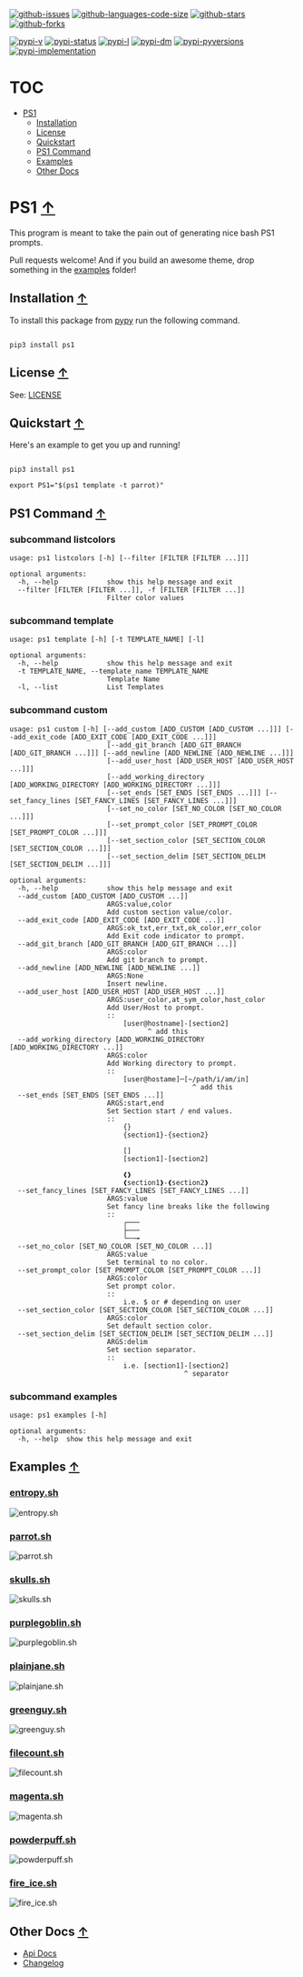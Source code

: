 [![github-issues](https://img.shields.io/github/issues/shollingsworth/ps1?style=plastic "github-issues")](https://github.com/shollingsworth/ps1/issues) [![github-languages-code-size](https://img.shields.io/github/languages/code-size/shollingsworth/ps1?style=plastic "github-languages-code-size")](https://github.com/shollingsworth/ps1) [![github-stars](https://img.shields.io/github/stars/shollingsworth/ps1?style=plastic "github-stars")](https://github.com/shollingsworth/ps1/stargazers) [![github-forks](https://img.shields.io/github/forks/shollingsworth/ps1?style=plastic "github-forks")](https://github.com/shollingsworth/ps1/network/members) 

[![pypi-v](https://img.shields.io/pypi/v/ps1?style=plastic "pypi-v")](https://pypi.org/project/ps1) [![pypi-status](https://img.shields.io/pypi/status/ps1?style=plastic "pypi-status")](https://pypi.org/project/ps1) [![pypi-l](https://img.shields.io/pypi/l/ps1?style=plastic "pypi-l")](https://pypi.org/project/ps1) [![pypi-dm](https://img.shields.io/pypi/dm/ps1?style=plastic "pypi-dm")](https://pypi.org/project/ps1) [![pypi-pyversions](https://img.shields.io/pypi/pyversions/ps1?style=plastic "pypi-pyversions")](https://pypi.org/project/ps1) [![pypi-implementation](https://img.shields.io/pypi/implementation/ps1?style=plastic "pypi-implementation")](https://pypi.org/project/ps1) 

# TOC
* [PS1](#ps1-)
   * [Installation](#installation-)
   * [License](#license-)
   * [Quickstart](#quickstart-)
   * [PS1 Command](#ps1-command-)
   * [Examples](#examples-)
   * [Other Docs](#other-docs-)


# PS1 [&#8593;](#toc)
This program is meant to take the pain out of generating nice bash PS1 prompts.

Pull requests welcome! And if you build an awesome theme, drop something in the [examples](./src/ps1api/examples) folder!
## Installation [&#8593;](#toc)
To install this package from [pypy](https://pypi.org/project/ps1/) run the following command.


```

pip3 install ps1

```

## License [&#8593;](#toc)
See: [LICENSE](./LICENSE)
## Quickstart [&#8593;](#toc)
Here's an example to get you up and running!


```

pip3 install ps1

export PS1="$(ps1 template -t parrot)"

```

## PS1 Command [&#8593;](#toc)
### subcommand listcolors
```
usage: ps1 listcolors [-h] [--filter [FILTER [FILTER ...]]]

optional arguments:
  -h, --help            show this help message and exit
  --filter [FILTER [FILTER ...]], -f [FILTER [FILTER ...]]
                        Filter color values

```


### subcommand template
```
usage: ps1 template [-h] [-t TEMPLATE_NAME] [-l]

optional arguments:
  -h, --help            show this help message and exit
  -t TEMPLATE_NAME, --template_name TEMPLATE_NAME
                        Template Name
  -l, --list            List Templates

```


### subcommand custom
```
usage: ps1 custom [-h] [--add_custom [ADD_CUSTOM [ADD_CUSTOM ...]]] [--add_exit_code [ADD_EXIT_CODE [ADD_EXIT_CODE ...]]]
                        [--add_git_branch [ADD_GIT_BRANCH [ADD_GIT_BRANCH ...]]] [--add_newline [ADD_NEWLINE [ADD_NEWLINE ...]]]
                        [--add_user_host [ADD_USER_HOST [ADD_USER_HOST ...]]]
                        [--add_working_directory [ADD_WORKING_DIRECTORY [ADD_WORKING_DIRECTORY ...]]]
                        [--set_ends [SET_ENDS [SET_ENDS ...]]] [--set_fancy_lines [SET_FANCY_LINES [SET_FANCY_LINES ...]]]
                        [--set_no_color [SET_NO_COLOR [SET_NO_COLOR ...]]]
                        [--set_prompt_color [SET_PROMPT_COLOR [SET_PROMPT_COLOR ...]]]
                        [--set_section_color [SET_SECTION_COLOR [SET_SECTION_COLOR ...]]]
                        [--set_section_delim [SET_SECTION_DELIM [SET_SECTION_DELIM ...]]]

optional arguments:
  -h, --help            show this help message and exit
  --add_custom [ADD_CUSTOM [ADD_CUSTOM ...]]
                        ARGS:value,color
                        Add custom section value/color.
  --add_exit_code [ADD_EXIT_CODE [ADD_EXIT_CODE ...]]
                        ARGS:ok_txt,err_txt,ok_color,err_color
                        Add Exit code indicator to prompt.
  --add_git_branch [ADD_GIT_BRANCH [ADD_GIT_BRANCH ...]]
                        ARGS:color
                        Add git branch to prompt.
  --add_newline [ADD_NEWLINE [ADD_NEWLINE ...]]
                        ARGS:None
                        Insert newline.
  --add_user_host [ADD_USER_HOST [ADD_USER_HOST ...]]
                        ARGS:user_color,at_sym_color,host_color
                        Add User/Host to prompt.
                        ::
                            [user@hostname]-[section2]
                                  ^ add this
  --add_working_directory [ADD_WORKING_DIRECTORY [ADD_WORKING_DIRECTORY ...]]
                        ARGS:color
                        Add Working directory to prompt.
                        ::
                            [user@hostame]─[~/path/i/am/in]
                                             ^ add this
  --set_ends [SET_ENDS [SET_ENDS ...]]
                        ARGS:start,end
                        Set Section start / end values.
                        ::
                            {}
                            {section1}-{section2}
                        
                            []
                            [section1]-[section2]
                        
                            ❰❱
                            ❰section1❱-❰section2❱
  --set_fancy_lines [SET_FANCY_LINES [SET_FANCY_LINES ...]]
                        ARGS:value
                        Set fancy line breaks like the following
                        ::
                            ┌───
                            ├───
                            └──╼
  --set_no_color [SET_NO_COLOR [SET_NO_COLOR ...]]
                        ARGS:value
                        Set terminal to no color.
  --set_prompt_color [SET_PROMPT_COLOR [SET_PROMPT_COLOR ...]]
                        ARGS:color
                        Set prompt color.
                        ::
                            i.e. $ or # depending on user
  --set_section_color [SET_SECTION_COLOR [SET_SECTION_COLOR ...]]
                        ARGS:color
                        Set default section color.
  --set_section_delim [SET_SECTION_DELIM [SET_SECTION_DELIM ...]]
                        ARGS:delim
                        Set section separator.
                        ::
                            i.e. [section1]-[section2]
                                           ^ separator

```


### subcommand examples
```
usage: ps1 examples [-h]

optional arguments:
  -h, --help  show this help message and exit

```


## Examples [&#8593;](#toc)
### [entropy.sh](https://github.com/shollingsworth/ps1/blob/main/src/ps1api/examples/dark/entropy.sh)
![entropy.sh](https://raw.githubusercontent.com/shollingsworth/ps1/main/media/dark/entropy.sh.png)


### [parrot.sh](https://github.com/shollingsworth/ps1/blob/main/src/ps1api/examples/dark/parrot.sh)
![parrot.sh](https://raw.githubusercontent.com/shollingsworth/ps1/main/media/dark/parrot.sh.png)


### [skulls.sh](https://github.com/shollingsworth/ps1/blob/main/src/ps1api/examples/dark/skulls.sh)
![skulls.sh](https://raw.githubusercontent.com/shollingsworth/ps1/main/media/dark/skulls.sh.png)


### [purplegoblin.sh](https://github.com/shollingsworth/ps1/blob/main/src/ps1api/examples/dark/purplegoblin.sh)
![purplegoblin.sh](https://raw.githubusercontent.com/shollingsworth/ps1/main/media/dark/purplegoblin.sh.png)


### [plainjane.sh](https://github.com/shollingsworth/ps1/blob/main/src/ps1api/examples/dark/plainjane.sh)
![plainjane.sh](https://raw.githubusercontent.com/shollingsworth/ps1/main/media/dark/plainjane.sh.png)


### [greenguy.sh](https://github.com/shollingsworth/ps1/blob/main/src/ps1api/examples/dark/greenguy.sh)
![greenguy.sh](https://raw.githubusercontent.com/shollingsworth/ps1/main/media/dark/greenguy.sh.png)


### [filecount.sh](https://github.com/shollingsworth/ps1/blob/main/src/ps1api/examples/dark/filecount.sh)
![filecount.sh](https://raw.githubusercontent.com/shollingsworth/ps1/main/media/dark/filecount.sh.png)


### [magenta.sh](https://github.com/shollingsworth/ps1/blob/main/src/ps1api/examples/light/magenta.sh)
![magenta.sh](https://raw.githubusercontent.com/shollingsworth/ps1/main/media/light/magenta.sh.png)


### [powderpuff.sh](https://github.com/shollingsworth/ps1/blob/main/src/ps1api/examples/light/powderpuff.sh)
![powderpuff.sh](https://raw.githubusercontent.com/shollingsworth/ps1/main/media/light/powderpuff.sh.png)


### [fire_ice.sh](https://github.com/shollingsworth/ps1/blob/main/src/ps1api/examples/light/fire_ice.sh)
![fire_ice.sh](https://raw.githubusercontent.com/shollingsworth/ps1/main/media/light/fire_ice.sh.png)


## Other Docs [&#8593;](#toc)
* [Api Docs](https://shollingsworth.github.io/ps1/)
* [Changelog](./CHANGELOG.md)
